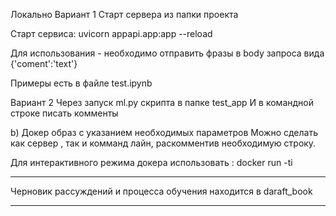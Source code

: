 Локально
Вариант 1
Старт сервера из папки проекта

Старт сервиса:
uvicorn appapi.app:app --reload

Для использования - необходимо отправить фразы в body запроса вида 
{'coment':'text'}

Примеры есть в файле test.ipynb

Вариант 2
Через запуск ml.py скрипта в папке test_app
И в командной строке писать комменты


b) Докер образ с указанием необходимых параметров
Можно сделать как сервер , так и комманд лайн, раскомментив необходимую строку.

Для интерактивного режима докера использовать : docker run -ti

-------------------------------------------

Черновик рассуждений и процесса обучения находится в daraft_book

-------------------------------------------
